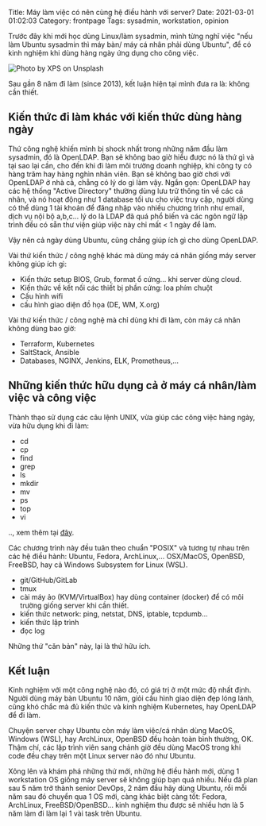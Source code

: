 Title: Máy làm việc có nên cùng hệ điều hành với server?
Date: 2021-03-01 01:02:03
Category: frontpage
Tags: sysadmin, workstation, opinion

Trước đây khi mới học dùng Linux/làm sysadmin, mình từng nghĩ việc "nếu làm
Ubuntu sysadmin thì máy bàn/ máy cá nhân phải dùng Ubuntu", để có kinh nghiệm
khi dùng hàng ngày ứng dụng cho công việc.


![Photo by <a href="https://unsplash.com/@xps?utm_source=unsplash&amp;utm_medium=referral&amp;utm_content=creditCopyText">XPS</a> on <a href="https://unsplash.com/@xps?utm_source=unsplash&amp;utm_medium=referral&amp;utm_content=creditCopyText">Unsplash</a>]({static}/images/xps.jpg)

Sau gần 8 năm đi làm (since 2013), kết luận hiện tại mình đưa ra là: không
cần thiết.

## Kiến thức đi làm khác với kiến thức dùng hàng ngày
Thứ công nghệ khiến mình bị shock nhất trong những năm đầu làm sysadmin,
đó là OpenLDAP. Bạn sẽ không bao giờ hiểu được nó là thứ gì và tại sao lại cần,
cho đến khi đi làm môi trường doanh nghiệp, khi công ty có hàng trăm hay hàng
nghìn nhân viên. Bạn sẽ không bao giờ chơi với OpenLDAP ở nhà cả, chẳng
có lý do gì làm vậy.
Ngắn gọn: OpenLDAP hay các hệ thống "Active Directory" thường dùng lưu trữ
thông tin về các cá nhân, và nó hoạt động như 1 database tối ưu cho việc truy
cập, người dùng có thể dùng 1 tài khoản để đăng nhập vào nhiều chương trình
như email, dịch vụ nội bộ a,b,c... lý do là LDAP đã quá phổ biến và các
ngôn ngữ lập trình đều có sẵn thư viện giúp việc này chỉ mất < 1 ngày để làm.

Vậy nên cả ngày dùng Ubuntu, cũng chẳng giúp ích gì cho dùng OpenLDAP.

Vài thứ kiến thức / công nghệ khác mà dùng máy cá nhân giống máy server không
giúp ích gì:

- Kiến thức setup BIOS, Grub, format ổ cứng... khi server dùng cloud.
- Kiến thức về kết nối các thiết bị phần cứng: loa phím chuột
- Cấu hình wifi
- cấu hình giao diện đồ họa (DE, WM, X.org)

Vài thứ kiến thức / công nghệ mà chỉ dùng khi đi làm, còn máy cá nhân không
dùng bao giờ:

- Terraform, Kubernetes
- SaltStack, Ansible
- Databases, NGINX, Jenkins, ELK, Prometheus,...

## Những kiến thức hữu dụng cả ở máy cá nhân/làm việc và công việc
Thành thạo sử dụng các câu lệnh UNIX, vừa giúp các công việc hàng ngày, vừa
hữu dụng khi đi làm:

- cd
- cp
- find
- grep
- ls
- mkdir
- mv
- ps
- top
- vi

.., xem thêm tại [đây](https://www.familug.org/2014/11/cmd-linux-utilities-co-gi-can-thiet.html).

Các chương trình này đều tuân theo chuẩn "POSIX" và tương tự nhau trên các
hệ điều hành: Ubuntu, Fedora, ArchLinux,... OSX/MacOS, OpenBSD, FreeBSD,
hay cả Windows Subsystem for Linux (WSL).

- git/GitHub/GitLab
- tmux
- cài máy ảo (KVM/VirtualBox) hay dùng container (docker) để có môi trường
  giống server khi cần thiết.
- kiến thức network: ping, netstat, DNS, iptable, tcpdumb...
- kiến thức lập trình
- đọc log

Những thứ "căn bản" này, lại là thứ hữu ích.

## Kết luận
Kinh nghiệm với một công nghệ nào đó, có giá trị ở một mức độ nhất định.
Người dùng máy bàn Ubuntu 10 năm, giỏi cấu hình giao diện đẹp lóng lánh,
cũng khó chắc mà đủ kiến thức và kinh nghiệm Kubernetes, hay OpenLDAP để đi làm.

Chuyện server chạy Ubuntu còn máy làm việc/cá nhân dùng MacOS, Windows (WSL),
hay ArchLinux, OpenBSD đều hoàn toàn bình thường, OK. Thậm chí, các lập trình
viên sang chảnh giờ đều dùng MacOS trong khi code đều chạy trên một Linux server
nào đó như Ubuntu.

Xông lên và khám phá những thứ mới, những hệ điều hành mới, dùng 1 workstation
OS giống máy server sẽ không giúp bạn quá nhiều. Nếu đã plan sau 5 năm trở
thành senior DevOps, 2 năm đầu hãy dùng Ubuntu, rồi mỗi năm sau đó chuyển qua
1 OS mới, càng khác biệt càng tốt: Fedora, ArchLinux, FreeBSD/OpenBSD...
kinh nghiệm thu được sẽ nhiều hơn là 5 năm làm đi làm lại 1 vài task trên
Ubuntu.
